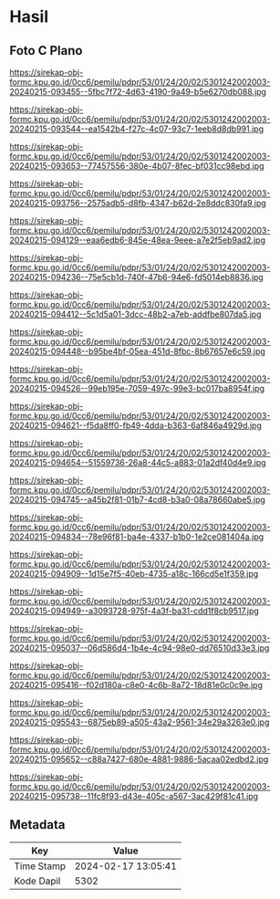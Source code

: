 # Hasil

## Foto C Plano

https://sirekap-obj-formc.kpu.go.id/0cc6/pemilu/pdpr/53/01/24/20/02/5301242002003-20240215-093455--5fbc7f72-4d63-4190-9a49-b5e6270db088.jpg

https://sirekap-obj-formc.kpu.go.id/0cc6/pemilu/pdpr/53/01/24/20/02/5301242002003-20240215-093544--ea1542b4-f27c-4c07-93c7-1eeb8d8db991.jpg

https://sirekap-obj-formc.kpu.go.id/0cc6/pemilu/pdpr/53/01/24/20/02/5301242002003-20240215-093653--77457556-380e-4b07-8fec-bf031cc98ebd.jpg

https://sirekap-obj-formc.kpu.go.id/0cc6/pemilu/pdpr/53/01/24/20/02/5301242002003-20240215-093756--2575adb5-d8fb-4347-b62d-2e8ddc830fa9.jpg

https://sirekap-obj-formc.kpu.go.id/0cc6/pemilu/pdpr/53/01/24/20/02/5301242002003-20240215-094129--eaa6edb6-845e-48ea-9eee-a7e2f5eb9ad2.jpg

https://sirekap-obj-formc.kpu.go.id/0cc6/pemilu/pdpr/53/01/24/20/02/5301242002003-20240215-094236--75e5cb1d-740f-47b6-94e6-fd5014eb8836.jpg

https://sirekap-obj-formc.kpu.go.id/0cc6/pemilu/pdpr/53/01/24/20/02/5301242002003-20240215-094412--5c1d5a01-3dcc-48b2-a7eb-addfbe807da5.jpg

https://sirekap-obj-formc.kpu.go.id/0cc6/pemilu/pdpr/53/01/24/20/02/5301242002003-20240215-094448--b95be4bf-05ea-451d-8fbc-8b67657e6c59.jpg

https://sirekap-obj-formc.kpu.go.id/0cc6/pemilu/pdpr/53/01/24/20/02/5301242002003-20240215-094526--99eb195e-7059-497c-99e3-bc017ba8954f.jpg

https://sirekap-obj-formc.kpu.go.id/0cc6/pemilu/pdpr/53/01/24/20/02/5301242002003-20240215-094621--f5da8ff0-fb49-4dda-b363-6af846a4929d.jpg

https://sirekap-obj-formc.kpu.go.id/0cc6/pemilu/pdpr/53/01/24/20/02/5301242002003-20240215-094654--51559736-26a8-44c5-a883-01a2df40d4e9.jpg

https://sirekap-obj-formc.kpu.go.id/0cc6/pemilu/pdpr/53/01/24/20/02/5301242002003-20240215-094745--a45b2f81-01b7-4cd8-b3a0-08a78660abe5.jpg

https://sirekap-obj-formc.kpu.go.id/0cc6/pemilu/pdpr/53/01/24/20/02/5301242002003-20240215-094834--78e96f81-ba4e-4337-b1b0-1e2ce081404a.jpg

https://sirekap-obj-formc.kpu.go.id/0cc6/pemilu/pdpr/53/01/24/20/02/5301242002003-20240215-094909--1d15e7f5-40eb-4735-a18c-166cd5e1f359.jpg

https://sirekap-obj-formc.kpu.go.id/0cc6/pemilu/pdpr/53/01/24/20/02/5301242002003-20240215-094949--a3093728-975f-4a3f-ba31-cdd1f8cb9517.jpg

https://sirekap-obj-formc.kpu.go.id/0cc6/pemilu/pdpr/53/01/24/20/02/5301242002003-20240215-095037--06d586d4-1b4e-4c94-98e0-dd76510d33e3.jpg

https://sirekap-obj-formc.kpu.go.id/0cc6/pemilu/pdpr/53/01/24/20/02/5301242002003-20240215-095416--f02d180a-c8e0-4c6b-8a72-18d81e0c0c9e.jpg

https://sirekap-obj-formc.kpu.go.id/0cc6/pemilu/pdpr/53/01/24/20/02/5301242002003-20240215-095543--6875eb89-a505-43a2-9561-34e29a3263e0.jpg

https://sirekap-obj-formc.kpu.go.id/0cc6/pemilu/pdpr/53/01/24/20/02/5301242002003-20240215-095652--c88a7427-680e-4881-9886-5acaa02edbd2.jpg

https://sirekap-obj-formc.kpu.go.id/0cc6/pemilu/pdpr/53/01/24/20/02/5301242002003-20240215-095738--11fc8f93-d43e-405c-a567-3ac429f81c41.jpg


## Metadata

| Key        | Value               |
| ---------- | ------------------- |
| Time Stamp | 2024-02-17 13:05:41 |
| Kode Dapil | 5302                |



